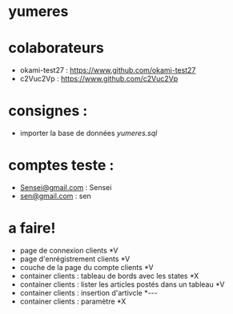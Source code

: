 # yumeres

# colaborateurs
- okami-test27 : https://www.github.com/okami-test27
- c2Vuc2Vp : https://www.github.com/c2Vuc2Vp

# consignes :

- importer la base de données *yumeres.sql*

# comptes teste :

- Sensei@gmail.com : Sensei
- sen@gmail.com : sen

# a faire!

- page de connexion clients *V
- page d'enrégistrement clients *V
- couche de la page du compte clients *V
- container clients : tableau de bords avec les states *X
- container clients : lister les articles postés dans un tableau *V
- container clients : insertion d'artivcle *---
- container clients : paramètre *X
